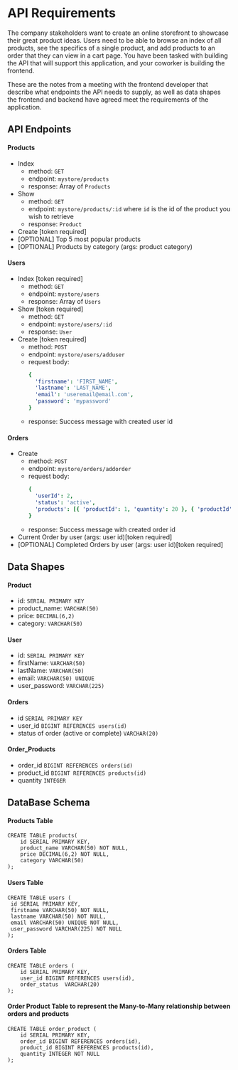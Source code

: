 # API Requirements

The company stakeholders want to create an online storefront to showcase their great product ideas. Users need to be able to browse an index of all products, see the specifics of a single product, and add products to an order that they can view in a cart page. You have been tasked with building the API that will support this application, and your coworker is building the frontend.

These are the notes from a meeting with the frontend developer that describe what endpoints the API needs to supply, as well as data shapes the frontend and backend have agreed meet the requirements of the application.

## API Endpoints

#### Products

- Index
  - method: `GET`
  - endpoint: `mystore/products`
  - response: Array of `Products`
- Show
  - method: `GET`
  - endpoint: `mystore/products/:id` where `id` is the id of the product you wish to retrieve
  - response: `Product`
- Create [token required]
- [OPTIONAL] Top 5 most popular products
- [OPTIONAL] Products by category (args: product category)

#### Users

- Index [token required]
  - method: `GET`
  - endpoint: `mystore/users`
  - response: Array of `Users`
- Show [token required]
  - method: `GET`
  - endpoint: `mystore/users/:id`
  - response: `User`
- Create [token required]
  - method: `POST`
  - endpoint: `mystore/users/adduser`
  - request body:
    ```yaml
    {
      'firstname': 'FIRST_NAME',
      'lastname': 'LAST_NAME',
      'email': 'useremail@email.com',
      'password': 'mypassword'
    }
    ```
  - response: Success message with created user id

#### Orders

- Create
  - method: `POST`
  - endpoint: `mystore/orders/addorder`
  - request body:
    ```yaml
    {
      'userId': 2,
      'status': 'active',
      'products': [{ 'productId': 1, 'quantity': 20 }, { 'productId': 2, 'quantity': 10 }]
    }
    ```
  - response: Success message with created order id
- Current Order by user (args: user id)[token required]
- [OPTIONAL] Completed Orders by user (args: user id)[token required]

## Data Shapes

#### Product

- id: `SERIAL PRIMARY KEY`
- product_name: `VARCHAR(50)`
- price: `DECIMAL(6,2)`
- category: `VARCHAR(50)`

#### User

- id: `SERIAL PRIMARY KEY`
- firstName: `VARCHAR(50)`
- lastName: `VARCHAR(50)`
- email: `VARCHAR(50) UNIQUE`
- user_password: `VARCHAR(225)`

#### Orders

- id `SERIAL PRIMARY KEY`
- user_id `BIGINT REFERENCES users(id)`
- status of order (active or complete) `VARCHAR(20)`

#### Order_Products

- order_id `BIGINT REFERENCES orders(id)`
- product_id `BIGINT REFERENCES products(id)`
- quantity `INTEGER`

## DataBase Schema

#### Products Table

```
CREATE TABLE products(
    id SERIAL PRIMARY KEY,
    product_name VARCHAR(50) NOT NULL,
    price DECIMAL(6,2) NOT NULL,
    category VARCHAR(50)
);

```

#### Users Table

```
CREATE TABLE users (
 id SERIAL PRIMARY KEY,
 firstname VARCHAR(50) NOT NULL,
 lastname VARCHAR(50) NOT NULL,
 email VARCHAR(50) UNIQUE NOT NULL,
 user_password VARCHAR(225) NOT NULL
);
```

#### Orders Table

```
CREATE TABLE orders (
    id SERIAL PRIMARY KEY,
    user_id BIGINT REFERENCES users(id),
    order_status  VARCHAR(20)
);
```

#### Order Product Table to represent the Many-to-Many relationship between orders and products

```
CREATE TABLE order_product (
    id SERIAL PRIMARY KEY,
    order_id BIGINT REFERENCES orders(id),
    product_id BIGINT REFERENCES products(id),
    quantity INTEGER NOT NULL
);
```
